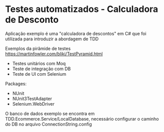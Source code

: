 # Testes automatizados - Calculadora de Desconto

Aplicação exemplo é uma "calculadora de descontos" em C# que foi utilizada para introduzir a abordagem de TDD 

Exemplos da pirâmide de testes 
https://martinfowler.com/bliki/TestPyramid.html

- Testes unitários com Moq
- Teste de integração com DB
- Teste de UI com Selenium

Packages:
- NUnit
- NUnit3TestAdapter
- Selenium.WebDriver

O banco de dados exemplo se encontra em TDD.Ecommerce.Service/LocalDatabase, necessário configurar o caminho do DB no arquivo ConnectionString.config
